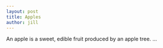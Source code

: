 ```yaml
---
layout: post
title: Apples
author: jill
---
```

An apple is a sweet, edible fruit produced by an apple tree.
...
